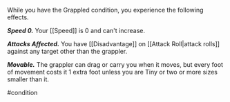While you have the Grappled condition, you experience the following effects.

***Speed 0.*** Your [[Speed]] is 0 and can't increase.

***Attacks Affected.*** You have [[Disadvantage]] on [[Attack Roll|attack rolls]] against any target other than the grappler.

***Movable.*** The grappler can drag or carry you when it moves, but every foot of movement costs it 1 extra foot unless you are Tiny or two or more sizes smaller than it.

#condition